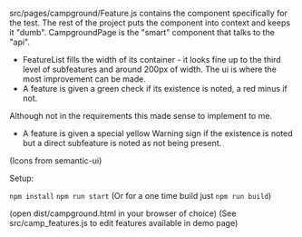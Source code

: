 src/pages/campground/Feature.js contains the component specifically for the test.
The rest of the project puts the component into context and keeps it "dumb".
CampgroundPage is the "smart" component that talks to the "api".

- FeatureList fills the width of its container - it looks fine up to the third
level of subfeatures and around 200px of width. The ui is where the most improvement can be made.
- A feature is given a green check if its existence is noted, a red minus if not.

Although not in the requirements this made sense to implement to me.
- A feature is given a special yellow Warning sign if the existence is noted but a direct
subfeature is noted as not being present.

(Icons from semantic-ui)


Setup:

`npm install`
`npm run start`
(Or for a one time build just `npm run build`)

(open dist/campground.html in your browser of choice)
(See src/camp_features.js to edit features available in demo page)

